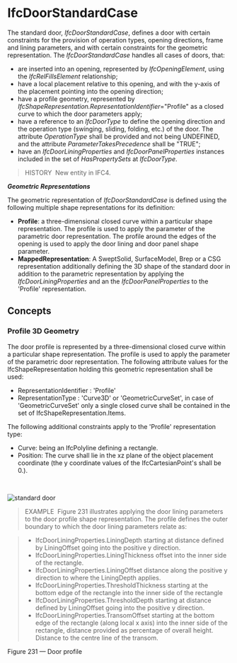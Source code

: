 # IfcDoorStandardCase

The standard door, _IfcDoorStandardCase_, defines a door with certain constraints for the provision of operation types, opening directions, frame and lining parameters, and with certain constraints for the geometric representation. The _IfcDoorStandardCase_ handles all cases of doors, that:

* are inserted into an opening, represented by _IfcOpeningElement_, using the _IfcRelFillsElement_ relationship;
* have a local placement relative to this opening, and with the y-axis of the placement pointing into the opening direction;
* have a profile geometry, represented by _IfcShapeRepresentation.RepresentationIdentifier_="Profile" as a closed curve to which the door parameters apply;
* have a reference to an _IfcDoorType_ to define the opening direction and the operation type (swinging, sliding, folding, etc.) of the door. The attribute _OperationType_ shall be provided and not being UNDEFINED, and the attribute _ParameterTakesPrecedence_ shall be "TRUE";
* have an _IfcDoorLiningProperties_ and _IfcDoorPanelProperties_ instances included in the set of _HasPropertySets_ at _IfcDoorType_.

> HISTORY&nbsp; New entity in IFC4.

**_Geometric Representations_**

The geometric representation of _IfcDoorStandardCase_ is defined using the following multiple shape representations for its definition:

* **Profile**: a three-dimensional closed curve within a particular shape representation. The profile is used to apply the parameter of the parametric door representation. The profile around the edges of the opening is used to apply the door lining and door panel shape parameter.
* **MappedRepresentation**: A SweptSolid, SurfaceModel, Brep or a CSG representation additionally defining the 3D shape of the standard door in addition to the parametric representation by applying the _IfcDoorLiningProperties_ and an the _IfcDoorPanelProperties_ to the 'Profile' representation.

## Concepts

### Profile 3D Geometry

The door profile is represented by a three-dimensional closed
curve within a particular shape representation. The profile is used 
to apply the parameter of the parametric door representation. The
 following attribute values for the IfcShapeRepresentation 
holding this geometric representation shall be used:


* RepresentationIdentifier : 'Profile'
* RepresentationType : 'Curve3D' or 'GeometricCurveSet',
in case of 'GeometricCurveSet' only a single closed curve shall be 
contained in the set of IfcShapeRepresentation.Items.


The following additional constraints apply to the 'Profile'
representation type:


* Curve: being an IfcPolyline defining a
rectangle.
* Position: The curve shall lie in the xz plane of the
 object placement coordinate (the y coordinate values of the
IfcCartesianPoint's shall be 0.).


 


![standard door](../../../../figuresifcdoorstandardcase-01.png)

> EXAMPLE  Figure 231 illustrates applying the door lining parameters to the
> door profile shape representation. The profile defines the outer
> boundary to which the door lining parameters relate as:



> 
> * IfcDoorLiningProperties.LiningDepth starting at distance
> defined by LiningOffset going into the positive y
> direction.
> * IfcDoorLiningProperties.LiningThickness offset into the
> inner side of the rectangle.
> * IfcDoorLiningProperties.LiningOffset distance along the
> positive y direction to where the LiningDepth applies.
> * IfcDoorLiningProperties.ThresholdThickness starting at
> the bottom edge of the rectangle into the inner side of the
> rectangle
> * IfcDoorLiningProperties.ThresholdDepth starting at
> distance defined by LiningOffset going into the positive y
> direction.
> * IfcDoorLiningProperties.TransomOffset starting at the 
> bottom edge of the rectangle (along local x axis) into the inner
> side of the rectangle, distance provided as percentage of overall
> height. Distance to the centre line of the transom.
> 


Figure 231 — Door profile



 



